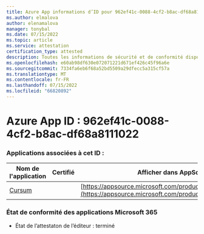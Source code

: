 ```yaml
---
title: Azure App informations d’ID pour 962ef41c-0088-4cf2-b8ac-df68a8111022
ms.author: elmalova
author: elenamalova
manager: tonybal
ms.date: 07/15/2022
ms.topic: article
ms.service: attestation
certification_type: attested
description: Toutes les informations de sécurité et de conformité disponibles pour 962ef41c-0088-4cf2-b8ac-df68a8111022.
ms.openlocfilehash: e60ab98df630e072071221d671ef426c45f96a6e
ms.sourcegitcommit: 7334fa6eb6f68a52bd5509a29dfecc5a315cf57a
ms.translationtype: MT
ms.contentlocale: fr-FR
ms.lasthandoff: 07/15/2022
ms.locfileid: "66820892"
---
```

# <a name="azure-app-id-962ef41c-0088-4cf2-b8ac-df68a8111022"></a>Azure App ID : 962ef41c-0088-4cf2-b8ac-df68a8111022


### <a name="apps-associated-with-this-id"></a>Applications associées à cet ID :
| **Nom de l'application** | **Certifié** | **Afficher dans AppSource** |
|--------------|---------------|-----------------------|
| [Cursum](../forward/WA200004407.md) |  | [https://appsource.microsoft.com/product/office/WA200004407](https://appsource.microsoft.com/product/office/WA200004407) |

### <a name="microsoft-365-app-compliance-status"></a>État de conformité des applications Microsoft 365
- État de l’attestaton de l’éditeur : terminé
